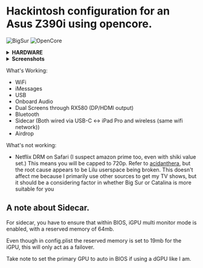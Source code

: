 # Hackintosh configuration for an Asus Z390i using opencore. 

![BigSur](https://img.shields.io/badge/macOS-11.4--alpha3-brightgreen) ![OpenCore](https://img.shields.io/badge/OpenCore-0.6.9-blue)


<details>
<summary><strong> HARDWARE </strong></summary>
<br>

| Category  | Component                            |
| --------- | ------------------------------------ |
| CPU       | [Intel Core i9-9900k](https://ark.intel.com/content/www/us/en/ark/products/186605/intel-core-i9-9900k-processor-16m-cache-up-to-5-00-ghz.html) |
| SSD       | [Adata XPG SX8200 Pro PCIe Gen3x4 M.2 2280 Solid State Drive](https://www.xpg.com/us/xpg/583) |
| Display   | [Prism Plus X315/C315 Max](https://prismplus.sg/products/prism-c315-max), Anmite 27 inch IPS |
| WiFi & BT | Dell DW1560 |
| GPU       | [Powercolor Red Devil RX580](https://www.powercolor.com/product?id=1493084304) |

- This motherboard was specifically selected because it was the only one in stock with a removable WiFi card. The stock WiFi card was removed and replaced with a DW1560.
</details>

<details>
<summary><strong> Screenshots </strong></summary>

![Desktop](Images/desktop.png)
![imessage](Images/imessage.png)
![WiFi](Images/WiFi.png)

USB Header Mappings taken from
[simonculton](https://github.com/simoncoulton/opencore-asus-rog-strix-z390i)

![usb](https://github.com/simoncoulton/opencore-asus-rog-strix-z390i/raw/master/usbports.jpeg)
</details>

What's Working:
- WiFi
- iMessages
- USB
- Onboard Audio
- Dual Screens through RX580 (DP/HDMI output)
- Bluetooth
- Sidecar (Both wired via USB-C <-> iPad Pro and wireless (same wifi network)) 
- Airdrop

What's not working:
- Netflix DRM on Safari (I suspect amazon prime too, even with shiki value set.) This means you will be capped to 720p. Refer to [acidanthera](https://github.com/acidanthera/bugtracker/issues/1034), but the root cause appears to be Lilu userspace being broken. This doesn't affect me because I primarily use other sources to get my TV shows, but it should be a considering factor in whether Big Sur or Catalina is more suitable for you

## A note about Sidecar.
For sidecar, you have to ensure that within BIOS, iGPU multi monitor mode is enabled, with a reserved memory of 64mb.

Even though in config.plist the reserved memory is set to 19mb for the iGPU, this will only act as a failover.

Take note to set the primary GPU to auto in BIOS if using a dGPU like I am.

